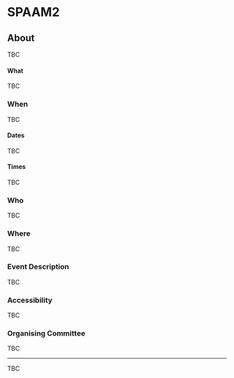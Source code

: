 # SPAAM2

## About

TBC

#### What

TBC

### When

TBC

#### Dates

TBC

#### Times

TBC

### Who

TBC 

### Where

TBC

### Event Description

TBC

### Accessibility

TBC

### Organising Committee

TBC

---

TBC
